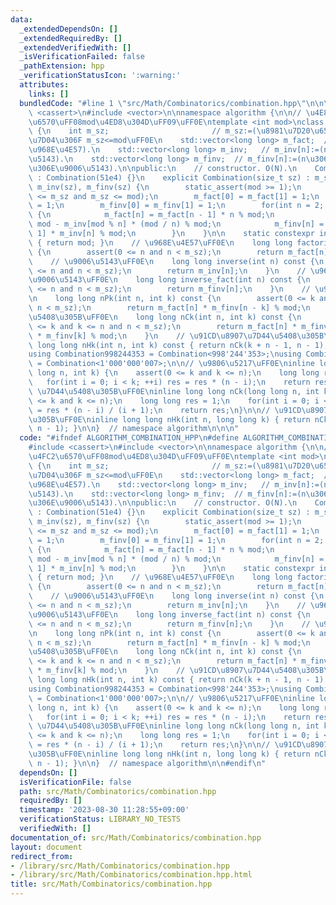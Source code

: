 ```yaml
---
data:
  _extendedDependsOn: []
  _extendedRequiredBy: []
  _extendedVerifiedWith: []
  _isVerificationFailed: false
  _pathExtension: hpp
  _verificationStatusIcon: ':warning:'
  attributes:
    links: []
  bundledCode: "#line 1 \"src/Math/Combinatorics/combination.hpp\"\n\n\n\n#include\
    \ <cassert>\n#include <vector>\n\nnamespace algorithm {\n\n// \u4E8C\u9805\u4FC2\
    \u6570\uFF08mod\u4ED8\u304D\uFF09\uFF0E\ntemplate <int mod>\nclass Combination\
    \ {\n    int m_sz;                       // m_sz:=(\u8981\u7D20\u6570). \u5236\
    \u7D04\u306F m_sz<=mod\uFF0E\n    std::vector<long long> m_fact;  // m_fact[n]:=(n\u306E\
    \u968E\u4E57).\n    std::vector<long long> m_inv;   // m_inv[n]:=(n\u306E\u9006\
    \u5143).\n    std::vector<long long> m_finv;  // m_finv[n]:=(n\u306E\u968E\u4E57\
    \u306E\u9006\u5143).\n\npublic:\n    // constructor. O(N).\n    Combination()\
    \ : Combination(51e4) {}\n    explicit Combination(size_t sz) : m_sz(sz), m_fact(sz),\
    \ m_inv(sz), m_finv(sz) {\n        static_assert(mod >= 1);\n        assert(2\
    \ <= m_sz and m_sz <= mod);\n        m_fact[0] = m_fact[1] = 1;\n        m_inv[1]\
    \ = 1;\n        m_finv[0] = m_finv[1] = 1;\n        for(int n = 2; n < m_sz; ++n)\
    \ {\n            m_fact[n] = m_fact[n - 1] * n % mod;\n            m_inv[n] =\
    \ mod - m_inv[mod % n] * (mod / n) % mod;\n            m_finv[n] = m_finv[n -\
    \ 1] * m_inv[n] % mod;\n        }\n    }\n\n    static constexpr int modulus()\
    \ { return mod; }\n    // \u968E\u4E57\uFF0E\n    long long factorial(int n) const\
    \ {\n        assert(0 <= n and n < m_sz);\n        return m_fact[n];\n    }\n\
    \    // \u9006\u5143\uFF0E\n    long long inverse(int n) const {\n        assert(1\
    \ <= n and n < m_sz);\n        return m_inv[n];\n    }\n    // \u968E\u4E57\u306E\
    \u9006\u5143\uFF0E\n    long long inverse_fact(int n) const {\n        assert(0\
    \ <= n and n < m_sz);\n        return m_finv[n];\n    }\n    // \u9806\u5217\uFF0E\
    \n    long long nPk(int n, int k) const {\n        assert(0 <= k and k <= n and\
    \ n < m_sz);\n        return m_fact[n] * m_finv[n - k] % mod;\n    }\n    // \u7D44\
    \u5408\u305B\uFF0E\n    long long nCk(int n, int k) const {\n        assert(0\
    \ <= k and k <= n and n < m_sz);\n        return m_fact[n] * m_finv[n - k] % mod\
    \ * m_finv[k] % mod;\n    }\n    // \u91CD\u8907\u7D44\u5408\u305B\uFF0E\n   \
    \ long long nHk(int n, int k) const { return nCk(k + n - 1, n - 1); }\n};\n\n\
    using Combination998244353 = Combination<998'244'353>;\nusing Combination1000000007\
    \ = Combination<1'000'000'007>;\n\n// \u9806\u5217\uFF0E\ninline long long nPk(long\
    \ long n, int k) {\n    assert(0 <= k and k <= n);\n    long long res = 1;\n \
    \   for(int i = 0; i < k; ++i) res = res * (n - i);\n    return res;\n}\n\n//\
    \ \u7D44\u5408\u305B\uFF0E\ninline long long nCk(long long n, int k) {\n    assert(0\
    \ <= k and k <= n);\n    long long res = 1;\n    for(int i = 0; i < k; ++i) res\
    \ = res * (n - i) / (i + 1);\n    return res;\n}\n\n// \u91CD\u8907\u7D44\u5408\
    \u305B\uFF0E\ninline long long nHk(int n, long long k) { return nCk(k + n - 1,\
    \ n - 1); }\n\n}  // namespace algorithm\n\n\n"
  code: "#ifndef ALGORITHM_COMBINATION_HPP\n#define ALGORITHM_COMBINATION_HPP 1\n\n\
    #include <cassert>\n#include <vector>\n\nnamespace algorithm {\n\n// \u4E8C\u9805\
    \u4FC2\u6570\uFF08mod\u4ED8\u304D\uFF09\uFF0E\ntemplate <int mod>\nclass Combination\
    \ {\n    int m_sz;                       // m_sz:=(\u8981\u7D20\u6570). \u5236\
    \u7D04\u306F m_sz<=mod\uFF0E\n    std::vector<long long> m_fact;  // m_fact[n]:=(n\u306E\
    \u968E\u4E57).\n    std::vector<long long> m_inv;   // m_inv[n]:=(n\u306E\u9006\
    \u5143).\n    std::vector<long long> m_finv;  // m_finv[n]:=(n\u306E\u968E\u4E57\
    \u306E\u9006\u5143).\n\npublic:\n    // constructor. O(N).\n    Combination()\
    \ : Combination(51e4) {}\n    explicit Combination(size_t sz) : m_sz(sz), m_fact(sz),\
    \ m_inv(sz), m_finv(sz) {\n        static_assert(mod >= 1);\n        assert(2\
    \ <= m_sz and m_sz <= mod);\n        m_fact[0] = m_fact[1] = 1;\n        m_inv[1]\
    \ = 1;\n        m_finv[0] = m_finv[1] = 1;\n        for(int n = 2; n < m_sz; ++n)\
    \ {\n            m_fact[n] = m_fact[n - 1] * n % mod;\n            m_inv[n] =\
    \ mod - m_inv[mod % n] * (mod / n) % mod;\n            m_finv[n] = m_finv[n -\
    \ 1] * m_inv[n] % mod;\n        }\n    }\n\n    static constexpr int modulus()\
    \ { return mod; }\n    // \u968E\u4E57\uFF0E\n    long long factorial(int n) const\
    \ {\n        assert(0 <= n and n < m_sz);\n        return m_fact[n];\n    }\n\
    \    // \u9006\u5143\uFF0E\n    long long inverse(int n) const {\n        assert(1\
    \ <= n and n < m_sz);\n        return m_inv[n];\n    }\n    // \u968E\u4E57\u306E\
    \u9006\u5143\uFF0E\n    long long inverse_fact(int n) const {\n        assert(0\
    \ <= n and n < m_sz);\n        return m_finv[n];\n    }\n    // \u9806\u5217\uFF0E\
    \n    long long nPk(int n, int k) const {\n        assert(0 <= k and k <= n and\
    \ n < m_sz);\n        return m_fact[n] * m_finv[n - k] % mod;\n    }\n    // \u7D44\
    \u5408\u305B\uFF0E\n    long long nCk(int n, int k) const {\n        assert(0\
    \ <= k and k <= n and n < m_sz);\n        return m_fact[n] * m_finv[n - k] % mod\
    \ * m_finv[k] % mod;\n    }\n    // \u91CD\u8907\u7D44\u5408\u305B\uFF0E\n   \
    \ long long nHk(int n, int k) const { return nCk(k + n - 1, n - 1); }\n};\n\n\
    using Combination998244353 = Combination<998'244'353>;\nusing Combination1000000007\
    \ = Combination<1'000'000'007>;\n\n// \u9806\u5217\uFF0E\ninline long long nPk(long\
    \ long n, int k) {\n    assert(0 <= k and k <= n);\n    long long res = 1;\n \
    \   for(int i = 0; i < k; ++i) res = res * (n - i);\n    return res;\n}\n\n//\
    \ \u7D44\u5408\u305B\uFF0E\ninline long long nCk(long long n, int k) {\n    assert(0\
    \ <= k and k <= n);\n    long long res = 1;\n    for(int i = 0; i < k; ++i) res\
    \ = res * (n - i) / (i + 1);\n    return res;\n}\n\n// \u91CD\u8907\u7D44\u5408\
    \u305B\uFF0E\ninline long long nHk(int n, long long k) { return nCk(k + n - 1,\
    \ n - 1); }\n\n}  // namespace algorithm\n\n#endif\n"
  dependsOn: []
  isVerificationFile: false
  path: src/Math/Combinatorics/combination.hpp
  requiredBy: []
  timestamp: '2023-08-30 11:28:55+09:00'
  verificationStatus: LIBRARY_NO_TESTS
  verifiedWith: []
documentation_of: src/Math/Combinatorics/combination.hpp
layout: document
redirect_from:
- /library/src/Math/Combinatorics/combination.hpp
- /library/src/Math/Combinatorics/combination.hpp.html
title: src/Math/Combinatorics/combination.hpp
---
```

